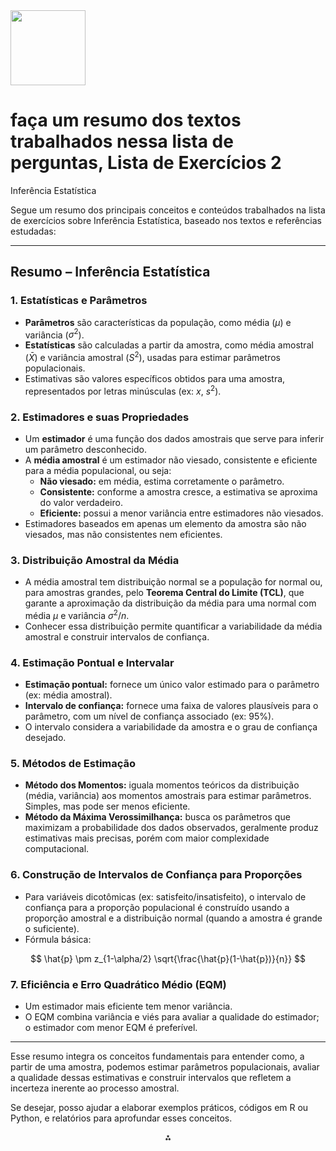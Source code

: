 <img src="https://r2cdn.perplexity.ai/pplx-full-logo-primary-dark%402x.png" class="logo" width="120"/>

# faça um resumo dos textos trabalhados nessa lista de perguntas, Lista de Exercícios 2

Inferência Estatística

Segue um resumo dos principais conceitos e conteúdos trabalhados na lista de exercícios sobre Inferência Estatística, baseado nos textos e referências estudadas:

---

## Resumo – Inferência Estatística

### 1. Estatísticas e Parâmetros

- **Parâmetros** são características da população, como média ($\mu$) e variância ($\sigma^2$).
- **Estatísticas** são calculadas a partir da amostra, como média amostral ($\bar{X}$) e variância amostral ($S^2$), usadas para estimar parâmetros populacionais.
- Estimativas são valores específicos obtidos para uma amostra, representados por letras minúsculas (ex: $x$, $s^2$).


### 2. Estimadores e suas Propriedades

- Um **estimador** é uma função dos dados amostrais que serve para inferir um parâmetro desconhecido.
- A **média amostral** é um estimador não viesado, consistente e eficiente para a média populacional, ou seja:
    - **Não viesado:** em média, estima corretamente o parâmetro.
    - **Consistente:** conforme a amostra cresce, a estimativa se aproxima do valor verdadeiro.
    - **Eficiente:** possui a menor variância entre estimadores não viesados.
- Estimadores baseados em apenas um elemento da amostra são não viesados, mas não consistentes nem eficientes.


### 3. Distribuição Amostral da Média

- A média amostral tem distribuição normal se a população for normal ou, para amostras grandes, pelo **Teorema Central do Limite (TCL)**, que garante a aproximação da distribuição da média para uma normal com média $\mu$ e variância $\sigma^2/n$.
- Conhecer essa distribuição permite quantificar a variabilidade da média amostral e construir intervalos de confiança.


### 4. Estimação Pontual e Intervalar

- **Estimação pontual:** fornece um único valor estimado para o parâmetro (ex: média amostral).
- **Intervalo de confiança:** fornece uma faixa de valores plausíveis para o parâmetro, com um nível de confiança associado (ex: 95%).
- O intervalo considera a variabilidade da amostra e o grau de confiança desejado.


### 5. Métodos de Estimação

- **Método dos Momentos:** iguala momentos teóricos da distribuição (média, variância) aos momentos amostrais para estimar parâmetros. Simples, mas pode ser menos eficiente.
- **Método da Máxima Verossimilhança:** busca os parâmetros que maximizam a probabilidade dos dados observados, geralmente produz estimativas mais precisas, porém com maior complexidade computacional.


### 6. Construção de Intervalos de Confiança para Proporções

- Para variáveis dicotômicas (ex: satisfeito/insatisfeito), o intervalo de confiança para a proporção populacional é construído usando a proporção amostral e a distribuição normal (quando a amostra é grande o suficiente).
- Fórmula básica:

$$
\hat{p} \pm z_{1-\alpha/2} \sqrt{\frac{\hat{p}(1-\hat{p})}{n}}
$$


### 7. Eficiência e Erro Quadrático Médio (EQM)

- Um estimador mais eficiente tem menor variância.
- O EQM combina variância e viés para avaliar a qualidade do estimador; o estimador com menor EQM é preferível.

---

Esse resumo integra os conceitos fundamentais para entender como, a partir de uma amostra, podemos estimar parâmetros populacionais, avaliar a qualidade dessas estimativas e construir intervalos que refletem a incerteza inerente ao processo amostral.

Se desejar, posso ajudar a elaborar exemplos práticos, códigos em R ou Python, e relatórios para aprofundar esses conceitos.

<div style="text-align: center">⁂</div>

[^1]: https://www.professores.uff.br/anafarias/wp-content/uploads/sites/210/2020/09/inferencia-1pop-00.pdf

[^2]: https://www.ime.usp.br/~sandoval/mae5755/Inferencia estatistica.pdf

[^3]: https://pessoal.ect.ufrn.br/~rbatista/files/pe/aulas/Aula 7 - Distribuição da Média  Amostral.pdf

[^4]: http://leg.ufpr.br/~walmes/ensino/CEQ/slides/02-revisao-infer.pdf

[^5]: https://www.lampada.uerj.br/arquivosdb/_book/estimadores.html

[^6]: https://pt.wikipedia.org/wiki/Inferência_estat%C3%ADstica

[^7]: http://www.uel.br/pessoal/tiagodesantana/pages/arquivos/2STA061-Inferencia Estatistica/Slides/08-Estimacao.pdf

[^8]: https://www.ime.usp.br/~lane/home/MAE0261/aula_DistAmostrais_ICsimples.pdf

